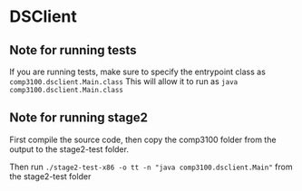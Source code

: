 # DSClient

## Note for running tests
If you are running tests, make sure to specify the entrypoint class as `comp3100.dsclient.Main.class`
This will allow it to run as `java comp3100.dsclient.Main.class`

## Note for running stage2
First compile the source code, then copy the comp3100 folder from the output to the stage2-test folder.

Then run `./stage2-test-x86 -o tt -n "java comp3100.dsclient.Main"` from the stage2-test folder